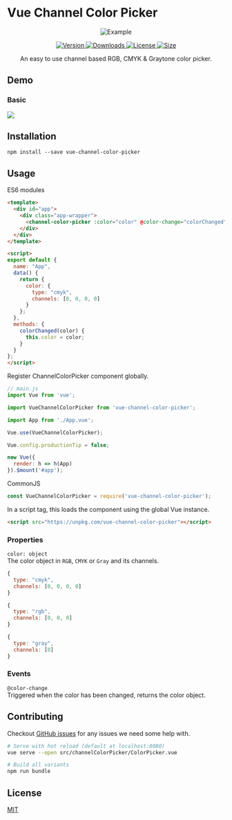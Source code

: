 # Vue Channel Color Picker

<p align="center">
  <img src="https://raw.githubusercontent.com/stijlbreuk/vue-channel-color-picker/master/images/preview.png" alt="Example"/>
</p>

<p align="center">

<a href="https://www.npmjs.com/package/vue-channel-color-picker">
    <img src="https://img.shields.io/npm/v/vue-channel-color-picker.svg" alt="Version"/>
</a>
<a href="https://www.npmjs.com/package/vue-channel-color-picker">
    <img src="https://img.shields.io/npm/dt/vue-channel-color-picker.svg" alt="Downloads"/>
</a>
<a href="https://www.npmjs.com/package/vue-channel-color-picker">
    <img src="https://img.shields.io/npm/l/vue-channel-color-picker.svg" alt="License"/>
</a>
<a href="https://www.npmjs.com/package/vue-channel-color-picker">
    <img src="https://img.badgesize.io/https://unpkg.com/vue-channel-color-picker" alt="Size"/>
</a>

</p>

<p align="center">
An easy to use channel based RGB, CMYK & Graytone color picker.
</p>

## Demo

### Basic

<a href="https://codesandbox.io/s/vue-channel-color-picker-do7xu?fontsize=14" target="_blank"><img src="https://codesandbox.io/static/img/play-codesandbox.svg"/></a>

## Installation

```
npm install --save vue-channel-color-picker
```

## Usage

ES6 modules

```HTML
<template>
  <div id="app">
    <div class="app-wrapper">
      <channel-color-picker :color="color" @color-change="colorChanged" />
    </div>
  </div>
</template>

<script>
export default {
  name: "App",
  data() {
    return {
      color: {
        type: "cmyk",
        channels: [0, 0, 0, 0]
      }
    };
  },
  methods: {
    colorChanged(color) {
      this.color = color;
    }
  }
};
</script>
```

Register ChannelColorPicker component globally.

```Javascript
// main.js
import Vue from 'vue';

import VueChannelColorPicker from 'vue-channel-color-picker';

import App from './App.vue';

Vue.use(VueChannelColorPicker);

Vue.config.productionTip = false;

new Vue({
  render: h => h(App)
}).$mount('#app');
```

CommonJS

```JavaScript
const VueChannelColorPicker = require('vue-channel-color-picker');
```

In a script tag, this loads the component using the global Vue instance.

```HTML
<script src="https://unpkg.com/vue-channel-color-picker"></script>
```

### Properties

`color: object`\
The color object in `RGB`, `CMYK` or `Gray` and its channels.

```Javascript
{
  type: "cmyk",
  channels: [0, 0, 0, 0]
}
```

```Javascript
{
  type: "rgb",
  channels: [0, 0, 0]
}
```

```Javascript
{
  type: "gray",
  channels: [0]
}
```

### Events

`@color-change`\
Triggered when the color has been changed, returns the color object.

## Contributing

Checkout [GitHub issues](https://github.com/stijlbreuk/vue-channel-color-picker/issues) for any issues we need some help with.

```bash
# Serve with hot reload (default at localhost:8080)
vue serve --open src/channelColorPicker/ColorPicker.vue

# Build all variants
npm run bundle
```

## License

[MIT](https://github.com/stijlbreuk/vue-channel-color-picker/blob/master/LICENSE)
